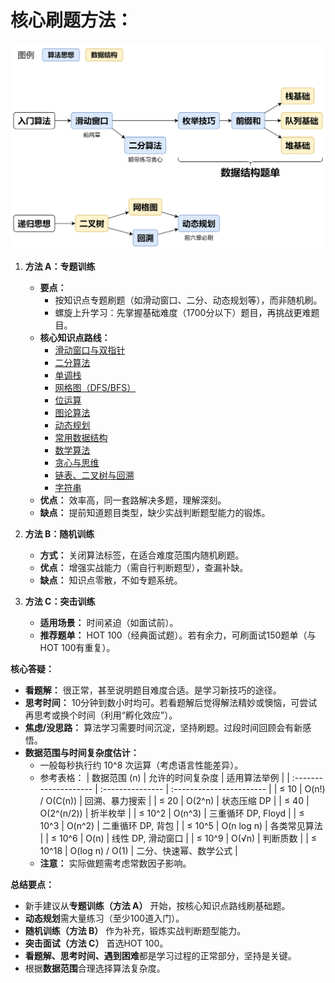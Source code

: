 
# **核心刷题方法：**
![alt text](../Image/灵神路线.png)
1.  **方法 A：专题训练**
    *   **要点：**
        *   按知识点专题刷题（如滑动窗口、二分、动态规划等），而非随机刷。
        *   螺旋上升学习：先掌握基础难度（1700分以下）题目，再挑战更难题目。
    *   **核心知识点路线：**
        *   [滑动窗口与双指针](https://leetcode.cn/discuss/post/3578981/ti-dan-hua-dong-chuang-kou-ding-chang-bu-rzz7/)
        *   [二分算法](https://leetcode.cn/discuss/post/SqopEo/)
        *   [单调栈](https://leetcode.cn/discuss/post/9oZFK9/)
        *   [网格图（DFS/BFS）](https://leetcode.cn/discuss/post/3580195/fen-xiang-gun-ti-dan-wang-ge-tu-dfsbfszo-l3pa/)
        *   [位运算](https://leetcode.cn/discuss/post/dHn9Vk/)
        *   [图论算法](https://leetcode.cn/discuss/post/01LUak/)
        *   [动态规划](https://leetcode.cn/discuss/post/3581838/fen-xiang-gun-ti-dan-dong-tai-gui-hua-ru-007o/)
        *   [常用数据结构](https://leetcode.cn/discuss/post/3583665/fen-xiang-gun-ti-dan-chang-yong-shu-ju-j-bvmv/)
        *   [数学算法](https://leetcode.cn/discuss/post/3584388/)
        *   [贪心与思维](https://leetcode.cn/discuss/post/g6KTKL/)
        *   [链表、二叉树与回溯](https://leetcode.cn/discuss/post/3142882/fen-xiang-gun-ti-dan-lian-biao-er-cha-sh-6srp/)
        *   [字符串](https://leetcode.cn/discuss/post/3144832/fen-xiang-gun-ti-dan-zi-fu-chuan-kmpzhan-ugt4/)
    *   **优点：** 效率高，同一套路解决多题，理解深刻。
    *   **缺点：** 提前知道题目类型，缺少实战判断题型能力的锻炼。

2.  **方法 B：随机训练**
    *   **方式：** 关闭算法标签，在适合难度范围内随机刷题。
    *   **优点：** 增强实战能力（需自行判断题型），查漏补缺。
    *   **缺点：** 知识点零散，不如专题系统。

3.  **方法 C：突击训练**
    *   **适用场景：** 时间紧迫（如面试前）。
    *   **推荐题单：** HOT 100（经典面试题）。若有余力，可刷面试150题单（与HOT 100有重复）。

**核心答疑：**

*   **看题解：** 很正常，甚至说明题目难度合适。是学习新技巧的途径。
*   **思考时间：** 10分钟到数小时均可。若看题解后觉得解法精妙或懊恼，可尝试再思考或换个时间（利用“孵化效应”）。
*   **焦虑/没思路：** 算法学习需要时间沉淀，坚持刷题。过段时间回顾会有新感悟。
*   **数据范围与时间复杂度估计：**
    *   一般每秒执行约 10^8 次运算（考虑语言性能差异）。
    *   参考表格：
        | 数据范围 (n)          | 允许的时间复杂度 | 适用算法举例             |
        | :-------------------- | :--------------- | :----------------------- |
        | ≤ 10                  | O(n!) / O(C(n))  | 回溯、暴力搜索           |
        | ≤ 20                  | O(2^n)           | 状态压缩 DP              |
        | ≤ 40                  | O(2^(n/2))       | 折半枚举                 |
        | ≤ 10^2                | O(n^3)           | 三重循环 DP, Floyd       |
        | ≤ 10^3                | O(n^2)           | 二重循环 DP, 背包        |
        | ≤ 10^5                | O(n log n)       | 各类常见算法             |
        | ≤ 10^6                | O(n)             | 线性 DP, 滑动窗口        |
        | ≤ 10^9                | O(√n)            | 判断质数                 |
        | ≤ 10^18               | O(log n) / O(1)  | 二分、快速幂、数学公式   |
    *   **注意：** 实际做题需考虑常数因子影响。

**总结要点：**

*   新手建议从**专题训练（方法 A）** 开始，按核心知识点路线刷基础题。
*   **动态规划**需大量练习（至少100道入门）。
*   **随机训练（方法 B）** 作为补充，锻炼实战判断题型能力。
*   **突击面试（方法 C）** 首选HOT 100。
*   **看题解、思考时间、遇到困难**都是学习过程的正常部分，坚持是关键。
*   根据**数据范围**合理选择算法复杂度。